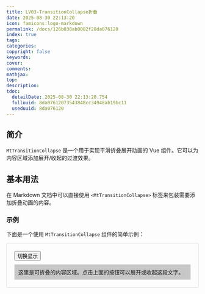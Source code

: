 ```yaml
---
title: LV03-TransitionCollapse折叠
date: 2025-08-30 22:13:20
icon: famicons:logo-markdown
permalink: /docs/126b038ab0082f28da076120
index: true
tags:
categories:
copyright: false
keywords:
cover:
comments:
mathjax:
top:
description:
tdoc:
  detailDate: 2025-08-30 22:13:20.754
  fulluuid: 8da07612073543848cc34948ab19bc11
  useduuid: 8da076120
---
```



<script setup>
import { MtTransitionCollapse } from "vitepress-theme-mist"
import { ref } from 'vue'
const show = ref(false)
</script>

<style scoped>
.preview-container {
  padding: 20px;
  border: 1px solid #ddd;
  border-radius: 4px;
}

.content {
  padding: 10px;
  background-color:rgb(199, 199, 199);
  margin-top: 10px;
}
</style>

<!-- more -->

## 简介

`MtTransitionCollapse` 是一个用于实现平滑折叠展开动画的 Vue 组件。它可以为内容区域添加展开/收起的过渡效果。

## 基本用法

在 Markdown 文档中可以直接使用 `<MtTransitionCollapse>` 标签来包装需要添加折叠动画的内容。

### 示例

下面是一个使用 `MtTransitionCollapse` 组件的简单示例：

<div class="preview-container">
  <button @click="show = !show">切换显示</button>
  <MtTransitionCollapse>
    <div v-if="show" class="content">
      这里是可折叠的内容区域。点击上面的按钮可以展开或收起这段文字。
    </div>
  </MtTransitionCollapse>
</div>


